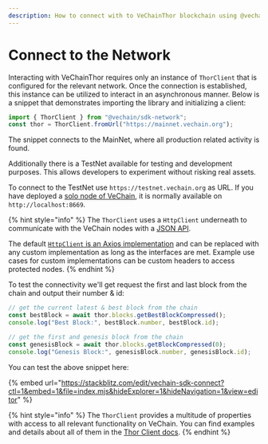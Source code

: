 ```yaml
---
description: How to connect with to VeChainThor blockchain using @vechain/sdk-network
---
```


# Connect to the Network

Interacting with VeChainThor requires only an instance of `ThorClient` that is configured for the relevant network. Once the connection is established, this instance can be utilized to interact in an asynchronous manner. Below is a snippet that demonstrates importing the library and initializing a client:

```js
import { ThorClient } from "@vechain/sdk-network";
const thor = ThorClient.fromUrl("https://mainnet.vechain.org");
```

The snippet connects to the MainNet, where all production related activity is found.

Additionally there is a TestNet available for testing and development purposes. This allows developers to experiment without risking real assets.

To connect to the TestNet use `https://testnet.vechain.org` as URL. If you have deployed a  [solo node of VeChain](../../how-to-run-a-node/how-to-run-a-thor-solo-node.md), it is normally available on `http://localhost:8669`.

{% hint style="info" %}
The `ThorClient` uses a `HttpClient` underneath to communicate with the VeChain nodes with a [JSON API](https://mainnet.vechain.org/doc/swagger-ui/).

The default [`HttpClient` is an Axios implementation](https://github.com/vechain/vechain-sdk-js/blob/v1.0.0/packages/network/src/utils/http/http-client.ts) and can be replaced with any custom implementation as long as the interfaces are met. Example use cases for custom implementations can be custom headers to access protected nodes.
{% endhint %}

To test the connectivity we'll get request the first and last block from the chain and output their number & id:

```js
// get the current latest & best block from the chain
const bestBlock = await thor.blocks.getBestBlockCompressed();
console.log("Best Block:", bestBlock.number, bestBlock.id);

// get the first and genesis block from the chain
const genesisBlock = await thor.blocks.getBlockCompressed(0);
console.log("Genesis Block:", genesisBlock.number, genesisBlock.id);
```

You can test the above snippet here:

{% embed url="https://stackblitz.com/edit/vechain-sdk-connect?ctl=1&embed=1&file=index.mjs&hideExplorer=1&hideNavigation=1&view=editor" %}

{% hint style="info" %}
The `ThorClient` provides a multitude of properties with access to all relevant functionality on VeChain. You can find examples and details about all of them in the [Thor Client docs](../../../developer-resources/sdks-and-providers/sdk/thor-client.md).
{% endhint %}
